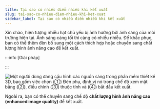```yaml
---
title: Tại sao có nhiều điểm nhiễu khi kết xuất
slug: tai-sao-co-nhieu-diem-nhieu-khi-ket-xuat
sidebar_label: Tại sao có nhiều điểm nhiễu khi kết xuất
---
```


Xin chào, hiện tượng nhiễu hạt chủ yếu bị ảnh hưởng bởi ánh sáng của môi trường hiện tại. Ánh sáng càng tối thì càng có nhiều nhiễu. Để khắc phục, bạn có thể thêm đèn bổ sung một cách thích hợp hoặc chuyển sang chất lượng hình ảnh nâng cao để kết xuất.

:::info [Giải pháp]





:::

![Một người dùng đang cấu hình các nguồn sáng trong phần mềm thiết kế 3D, bao gồm việc chọn (①) Đèn phụ, định vị nó trong chế độ xem mặt bằng (②), điều chỉnh (③) thuộc tính và (④) bắt đầu kết xuất.](https://storage.googleapis.com/jegavn_kb/images/1425bab4-87be-4ad9-906a-cc981b5287eb.png)

Ngoài ra, bạn có thể chuyển sang chế độ **chất lượng hình ảnh nâng cao (enhanced image quality)** để kết xuất.